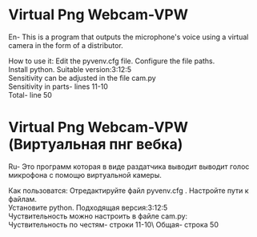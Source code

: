# Virtual Png Webcam-VPW 
En- This is a program that outputs the microphone's voice using a virtual camera in the form of a distributor.

How to use it:
Edit the pyvenv.cfg file. Configure the file paths.\
Install python. Suitable version:3:12:5\
Sensitivity can be adjusted in the file cam.py\
Sensitivity in parts- lines 11-10\
Total- line 50

# Virtual Png Webcam-VPW (Виртуальная пнг вебка)
Ru- Это программ которая в виде раздатчика выводит выводит голос микрофона с помощю виртуальной камеры.

Как пользоватся:
Отредактируйте файл pyvenv.cfg . Настройте пути к файлам.\
Установите python. Подходящая версия:3:12:5\
Чуствительность можно настроить в файле cam.py:\
Чуствительность по честям- строки 11-10\ 
Общая- строка 50

